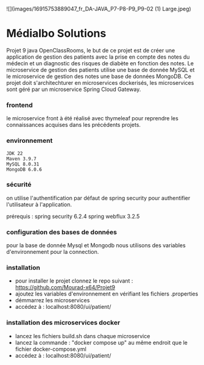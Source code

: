 
![](images/16915753889047_fr_DA-JAVA_P7-P8-P9_P9-02 (1) Large.jpeg)

# Médialbo Solutions
Projet 9 java OpenClassRooms, le but de ce projet est de créer une application de gestion des patients avec la prise en compte 
des notes du médecin et un diagnostic des risques de diabète en fonction des notes.
Le microservice de gestion des patients utilise une base de donnée MySQL et le microservice de gestion des notes 
une base de données MongoDB.
Ce projet doit s'architechturer en microservices dockerisés, les microservices sont géré par un microservice Spring Cloud Gateway.

### frontend
le microservice front à été réalisé avec thymeleaf pour reprendre les connaissances acquises dans les précédents projets.

### environnement

    JDK 22
    Maven 3.9.7
    MySQL 8.0.31
    MongoDB 6.0.6

### sécurité

on utilise l'authentification par défaut de spring security pour authentifier l'utilisateur à l'application.

prérequis : 
    spring security 6.2.4
    spring webflux 3.2.5


### configuration des bases de données

pour la base de donnée Mysql et Mongodb nous utilisons des variables d'environnement pour la connection.

### installation

- pour installer le projet clonnez le repo suivant : https://github.com/Mourad-x64/Projet9
- ajoutez les variables d'environnement en vérifiant les fichiers .properties
- démmarrez les microservices
- accédez à : localhost:8080/ui/patient/

### installation des microservices docker

- lancez les fichiers build.sh dans chaque microservice
- lancez la commande : "docker compose up" au même endroit que le fichier docker-compose.yml 
- accédez à : localhost:8080/ui/patient/